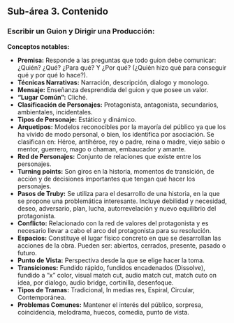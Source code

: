 ## Sub-área 3. Contenido ##

### Escribir un Guion y Dirigir una Producción: ###

**Conceptos notables:**

 - **Premisa:** Responde a las preguntas que todo guion debe comunicar: ¿Quién? ¿Qué? ¿Para qué? Y ¿Por qué? (¿Quién hizo qué para conseguir qué y por qué lo hace?). 
 - **Técnicas Narrativas:** Narración, descripción, dialogo y monologo.
 - **Mensaje:** Enseñanza desprendida del guion y que posee un valor.
 - **“Lugar Común”:** Cliché.
 - **Clasificación de Personajes:**  Protagonista, antagonista, secundarios, ambientales, incidentales.
 - **Tipos de Personaje:** Estático y dinámico.
 - **Arquetipos:** Modelos reconocibles por la mayoría del público ya que los ha vivido de modo personal, o bien, los identifica por asociación. Se clasifican en: Héroe, antihéroe, rey o padre, reina o madre, viejo sabio o mentor, guerrero, mago o chaman, embaucador y amante.
 - **Red de Personajes:** Conjunto de relaciones que existe entre los personajes.
 - **Turning points:** Son giros en la historia, momentos de transición, de acción y de decisiones importantes que tengan qué hacer los personajes. 
 - **Pasos de Truby:** Se utiliza para el desarrollo de una historia, en la que se propone una problemática interesante. Incluye debilidad y necesidad, deseo, adversario, plan, lucha, autorrevelación y nuevo equilibrio del protagonista.
 - **Conflicto:** Relacionado con la red de valores del protagonista y es necesario llevar a cabo el arco del protagonista para su resolución.
 - **Espacios:** Constituye el lugar físico concreto en que se desarrollan las acciones de la obra. Pueden ser: abiertos, cerrados, presente, pasado o futuro.
 - **Punto de Vista:** Perspectiva desde la que se elige hacer la toma.
 - **Transiciones:** Fundido rápido, fundidos encadenados (Dissolve), fundido a “x” color, visual match cut, audio match cut, match cuto on idea, por dialogo, audio bridge, cortinilla, desenfoque.
 - **Tipos de Tramas:** Tradicional, In medias res, Espiral, Circular, Contemporánea.
 - **Problemas Comunes:** Mantener el interés del público, sorpresa, coincidencia, melodrama, huecos, comedia, punto de vista.

